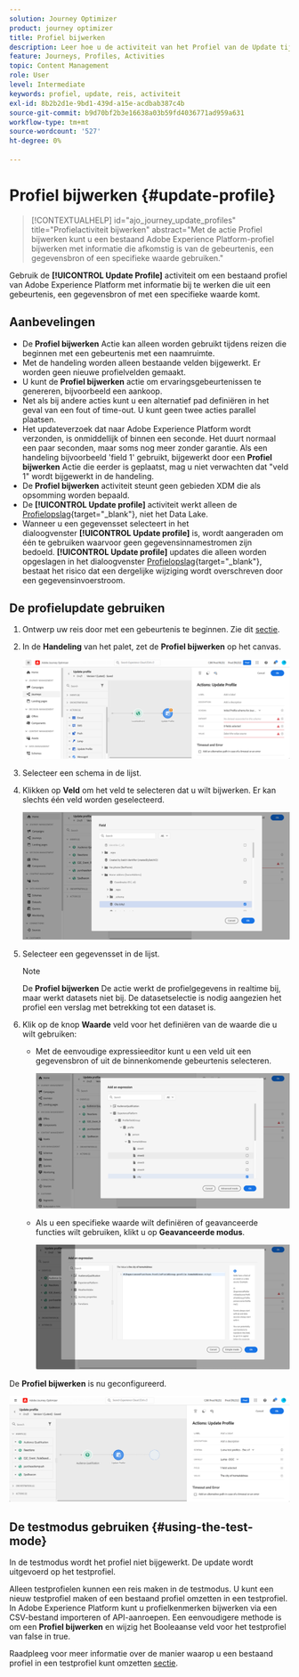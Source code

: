 ```yaml
---
solution: Journey Optimizer
product: journey optimizer
title: Profiel bijwerken
description: Leer hoe u de activiteit van het Profiel van de Update tijdens een reis gebruikt
feature: Journeys, Profiles, Activities
topic: Content Management
role: User
level: Intermediate
keywords: profiel, update, reis, activiteit
exl-id: 8b2b2d1e-9bd1-439d-a15e-acdbab387c4b
source-git-commit: b9d70bf2b3e16638a03b59fd4036771ad959a631
workflow-type: tm+mt
source-wordcount: '527'
ht-degree: 0%

---
```


# Profiel bijwerken {#update-profile}

>[!CONTEXTUALHELP]
>id="ajo_journey_update_profiles"
>title="Profielactiviteit bijwerken"
>abstract="Met de actie Profiel bijwerken kunt u een bestaand Adobe Experience Platform-profiel bijwerken met informatie die afkomstig is van de gebeurtenis, een gegevensbron of een specifieke waarde gebruiken."

Gebruik de **[!UICONTROL Update Profile]** activiteit om een bestaand profiel van Adobe Experience Platform met informatie bij te werken die uit een gebeurtenis, een gegevensbron of met een specifieke waarde komt.

## Aanbevelingen

* De **Profiel bijwerken** Actie kan alleen worden gebruikt tijdens reizen die beginnen met een gebeurtenis met een naamruimte.
* Met de handeling worden alleen bestaande velden bijgewerkt. Er worden geen nieuwe profielvelden gemaakt.
* U kunt de **Profiel bijwerken** actie om ervaringsgebeurtenissen te genereren, bijvoorbeeld een aankoop.
* Net als bij andere acties kunt u een alternatief pad definiëren in het geval van een fout of time-out. U kunt geen twee acties parallel plaatsen.
* Het updateverzoek dat naar Adobe Experience Platform wordt verzonden, is onmiddellijk of binnen een seconde. Het duurt normaal een paar seconden, maar soms nog meer zonder garantie. Als een handeling bijvoorbeeld &#39;field 1&#39; gebruikt, bijgewerkt door een **Profiel bijwerken** Actie die eerder is geplaatst, mag u niet verwachten dat &quot;veld 1&quot; wordt bijgewerkt in de handeling.
* De **Profiel bijwerken** activiteit steunt geen gebieden XDM die als opsomming worden bepaald.
* De **[!UICONTROL Update profile]** activiteit werkt alleen de [Profielopslag](https://experienceleague.adobe.com/docs/experience-platform/profile/home.html#profile-data-store){target="_blank"}, niet het Data Lake.
* Wanneer u een gegevensset selecteert in het dialoogvenster **[!UICONTROL Update profile]** is, wordt aangeraden om één te gebruiken waarvoor geen gegevensinnamestromen zijn bedoeld. **[!UICONTROL Update profile]** updates die alleen worden opgeslagen in het dialoogvenster [Profielopslag](https://experienceleague.adobe.com/docs/experience-platform/profile/home.html#profile-data-store){target="_blank"}, bestaat het risico dat een dergelijke wijziging wordt overschreven door een gegevensinvoerstroom.

## De profielupdate gebruiken

1. Ontwerp uw reis door met een gebeurtenis te beginnen. Zie dit [sectie](../building-journeys/journey.md).

1. In de **Handeling** van het palet, zet de **Profiel bijwerken** op het canvas.

   ![](assets/profileupdate0.png)

1. Selecteer een schema in de lijst.

1. Klikken op **Veld** om het veld te selecteren dat u wilt bijwerken. Er kan slechts één veld worden geselecteerd.

   ![](assets/profileupdate2.png)

1. Selecteer een gegevensset in de lijst.

   >[!NOTE]
   >
   >De **Profiel bijwerken** De actie werkt de profielgegevens in realtime bij, maar werkt datasets niet bij. De datasetselectie is nodig aangezien het profiel een verslag met betrekking tot een dataset is.

1. Klik op de knop **Waarde** veld voor het definiëren van de waarde die u wilt gebruiken:

   * Met de eenvoudige expressieeditor kunt u een veld uit een gegevensbron of uit de binnenkomende gebeurtenis selecteren.

     ![](assets/profileupdate4.png)

   * Als u een specifieke waarde wilt definiëren of geavanceerde functies wilt gebruiken, klikt u op **Geavanceerde modus**.

     ![](assets/profileupdate3.png)

De **Profiel bijwerken** is nu geconfigureerd.

![](assets/profileupdate1.png)


## De testmodus gebruiken {#using-the-test-mode}

In de testmodus wordt het profiel niet bijgewerkt. De update wordt uitgevoerd op het testprofiel.

Alleen testprofielen kunnen een reis maken in de testmodus. U kunt een nieuw testprofiel maken of een bestaand profiel omzetten in een testprofiel. In Adobe Experience Platform kunt u profielkenmerken bijwerken via een CSV-bestand importeren of API-aanroepen. Een eenvoudigere methode is om een **Profiel bijwerken** en wijzig het Booleaanse veld voor het testprofiel van false in true.

Raadpleeg voor meer informatie over de manier waarop u een bestaand profiel in een testprofiel kunt omzetten [sectie](../audience/creating-test-profiles.md#create-test-profiles-csv).
